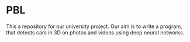 # PBL
This a repository for our university project. Our aim is to write a program, that detects cars in 3D on photos and videos using deep neural networks.  
